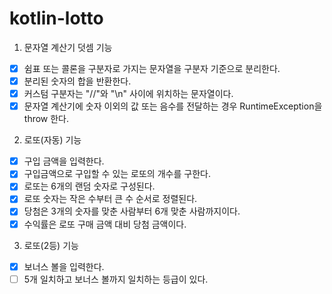 # kotlin-lotto
1. 문자열 계산기 덧셈 기능
- [x] 쉼표 또는 콜론을 구분자로 가지는 문자열을 구분자 기준으로 분리한다.
- [x] 분리된 숫자의 합을 반환한다.
- [x] 커스텀 구분자는 "//"와 "\n" 사이에 위치하는 문자열이다.
- [x] 문자열 계산기에 숫자 이외의 값 또는 음수를 전달하는 경우 RuntimeException을 throw 한다.

2. 로또(자동) 기능
- [x] 구입 금액을 입력한다.
- [x] 구입금액으로 구입할 수 있는 로또의 개수를 구한다.
- [x] 로또는 6개의 랜덤 숫자로 구성된다.
- [x] 로또 숫자는 작은 수부터 큰 수 순서로 정렬된다.
- [x] 당첨은 3개의 숫자를 맞춘 사람부터 6개 맞춘 사람까지이다.
- [x] 수익률은 로또 구매 금액 대비 당첨 금액이다.

3. 로또(2등) 기능
- [x] 보너스 볼을 입력한다.
- [ ] 5개 일치하고 보너스 볼까지 일치하는 등급이 있다.